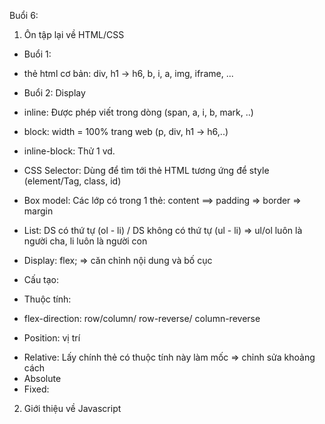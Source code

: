 Buổi 6:

1. Ôn tập lại về HTML/CSS

- Buổi 1:

* thẻ html cơ bản: div, h1 -> h6, b, i, a, img, iframe, ...

- Buổi 2: Display

* inline: Được phép viết trong dòng (span, a, i, b, mark, ..)
* block: width = 100% trang web (p, div, h1 -> h6,..)
* inline-block: Thử 1 vd.

* CSS Selector: Dùng để tìm tới thẻ HTML tương ứng để style (element/Tag, class, id)

* Box model: Các lớp có trong 1 thẻ: content ==> padding => border => margin

- List: DS có thứ tự (ol - li) / DS không có thứ tự (ul - li) => ul/ol luôn là người cha, li luôn là người con

* Display: flex; => căn chỉnh nội dung và bố cục

- Cấu tạo:
<div class = "container">
 <div class="item"></div>
 <div class="item"></div>
 <div class="item"></div>
 <div class="item"></div>
</div>

* Thuộc tính:

- flex-direction: row/column/ row-reverse/ column-reverse

- Position: vị trí

* Relative: Lấy chính thẻ có thuộc tính này làm mốc => chỉnh sửa khoảng cách
* Absolute
* Fixed:

2. Giới thiệu về Javascript
